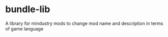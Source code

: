 # bundle-lib
A library for mindustry mods to change mod name and description in terms of game language
